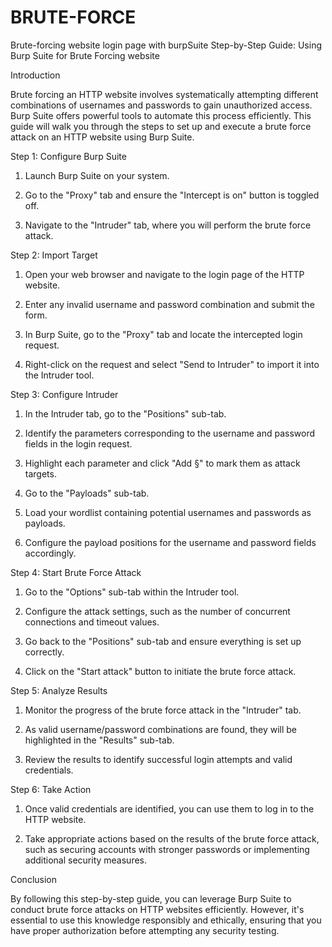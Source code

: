 # BRUTE-FORCE
Brute-forcing website login page with burpSuite
Step-by-Step Guide: Using Burp Suite for Brute Forcing website 

  

Introduction 

Brute forcing an HTTP website involves systematically attempting different combinations of usernames and passwords to gain unauthorized access. Burp Suite offers powerful tools to automate this process efficiently. This guide will walk you through the steps to set up and execute a brute force attack on an HTTP website using Burp Suite. 

   

Step 1: Configure Burp Suite 

1. Launch Burp Suite on your system. 

2. Go to the "Proxy" tab and ensure the "Intercept is on" button is toggled off. 

3. Navigate to the "Intruder" tab, where you will perform the brute force attack. 

 

  

Step 2: Import Target 

1. Open your web browser and navigate to the login page of the HTTP website. 

2. Enter any invalid username and password combination and submit the form. 

3. In Burp Suite, go to the "Proxy" tab and locate the intercepted login request. 

4. Right-click on the request and select "Send to Intruder" to import it into the Intruder tool. 

 

  

Step 3: Configure Intruder 

1. In the Intruder tab, go to the "Positions" sub-tab. 

2. Identify the parameters corresponding to the username and password fields in the login request. 

3. Highlight each parameter and click "Add §" to mark them as attack targets. 

4. Go to the "Payloads" sub-tab. 

5. Load your wordlist containing potential usernames and passwords as payloads. 

6. Configure the payload positions for the username and password fields accordingly. 

  

Step 4: Start Brute Force Attack 

1. Go to the "Options" sub-tab within the Intruder tool. 

2. Configure the attack settings, such as the number of concurrent connections and timeout values. 

3. Go back to the "Positions" sub-tab and ensure everything is set up correctly. 

4. Click on the "Start attack" button to initiate the brute force attack. 

  

Step 5: Analyze Results 

1. Monitor the progress of the brute force attack in the "Intruder" tab. 

2. As valid username/password combinations are found, they will be highlighted in the "Results" sub-tab. 

3. Review the results to identify successful login attempts and valid credentials. 

 

  

Step 6: Take Action 

1. Once valid credentials are identified, you can use them to log in to the HTTP website. 

2. Take appropriate actions based on the results of the brute force attack, such as securing accounts with stronger passwords or implementing additional security measures. 

  

Conclusion 

By following this step-by-step guide, you can leverage Burp Suite to conduct brute force attacks on HTTP websites efficiently. However, it's essential to use this knowledge responsibly and ethically, ensuring that you have proper authorization before attempting any security testing. 
